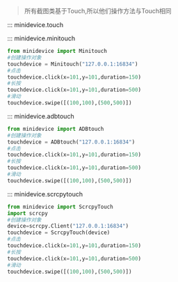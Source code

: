 > 所有截图类基于Touch,所以他们操作方法与Touch相同

::: minidevice.touch

::: minidevice.minitouch
```py
from minidevice import Minitouch
#创建操作对象
touchdevice = Minitouch("127.0.0.1:16834")
#点击
touchdevice.click(x=101,y=101,duration=150)
#长按
touchdevice.click(x=101,y=101,duration=500)
#滑动
touchdevice.swipe([(100,100),(500,500)])
```
::: minidevice.adbtouch
```py
from minidevice import ADBtouch
#创建操作对象
touchdevice = ADBtouch("127.0.0.1:16834")
#点击
touchdevice.click(x=101,y=101,duration=150)
#长按
touchdevice.click(x=101,y=101,duration=500)
#滑动
touchdevice.swipe([(100,100),(500,500)])
```
::: minidevice.scrcpytouch
```py
from minidevice import ScrcpyTouch
import scrcpy
#创建操作对象
device=scrcpy.Client("127.0.0.1:16834")
touchdevice = ScrcpyTouch(device)
#点击
touchdevice.click(x=101,y=101,duration=150)
#长按
touchdevice.click(x=101,y=101,duration=500)
#滑动
touchdevice.swipe([(100,100),(500,500)])
```